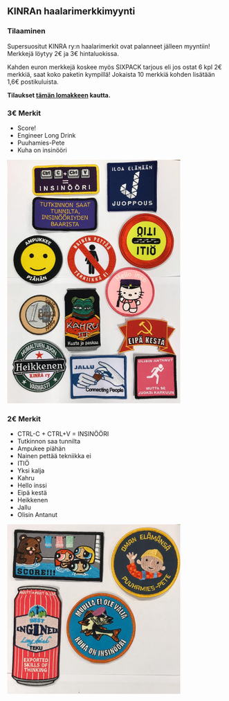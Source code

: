 ## KINRAn haalarimerkkimyynti

### Tilaaminen

Supersuositut KINRA ry:n haalarimerkit ovat palanneet jälleen myyntiin! Merkkejä löytyy 2€ ja 3€ hintaluokissa.

Kahden euron merkkejä koskee myös SIXPACK tarjous eli jos ostat 6 kpl 2€ merkkiä, saat koko paketin kympillä!
Jokaista 10 merkkiä kohden lisätään 1,6€ postikuluista.

**Tilaukset [tämän lomakkeen]() kautta.**


### 3€ Merkit

* Score!
* Engineer Long Drink
* Puuhamies-Pete
* Kuha on insinööri

<img src="../kuvat/2e_merkit.jpeg" alt="2€ merkit" width="400"/>

### 2€ Merkit     

* CTRL-C + CTRL+V = INSINÖÖRI 
* Tutkinnon saa tunnilta 
* Ampukee piähän 
* Nainen pettää tekniikka ei 
* ITIÖ 
* Yksi kalja 
* Kahru 
* Hello inssi 
* Eipä kestä 
* Heikkenen 
* Jallu 
* Olisin Antanut 
<img src="../kuvat/3e_merkit.jpeg" alt="3€ merkit" width="400"/>
